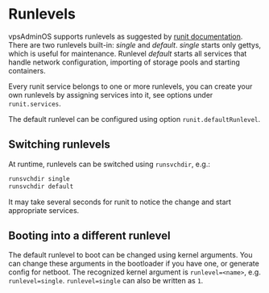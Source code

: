 # Runlevels
vpsAdminOS supports runlevels as suggested by
[runit documentation](http://smarden.org/runit/runlevels.html). There are
two runlevels built-in: *single* and *default*. *single* starts only gettys,
which is useful for maintenance. Runlevel *default* starts all services that
handle network configuration, importing of storage pools and starting
containers.

Every runit service belongs to one or more runlevels, you can create your own
runlevels by assigning services into it, see options under `runit.services`.

The default runlevel can be configured using option `runit.defaultRunlevel`.

## Switching runlevels
At runtime, runlevels can be switched using `runsvchdir`, e.g.:

```bash
runsvchdir single
runsvchdir default
```

It may take several seconds for runit to notice the change and start appropriate
services.

## Booting into a different runlevel
The default runlevel to boot can be changed using kernel arguments. You can
change these arguments in the bootloader if you have one, or generate config
for netboot. The recognized kernel argument is `runlevel=<name>`, e.g.
`runlevel=single`. `runlevel=single` can also be written as `1`.
